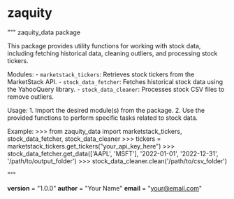 # zaquity
"""
zaquity_data package

This package provides utility functions for working with stock data, including fetching historical data, cleaning outliers, and processing stock tickers.

Modules:
    - `marketstack_tickers`: Retrieves stock tickers from the MarketStack API.
    - `stock_data_fetcher`: Fetches historical stock data using the YahooQuery library.
    - `stock_data_cleaner`: Processes stock CSV files to remove outliers.

Usage:
    1. Import the desired module(s) from the package.
    2. Use the provided functions to perform specific tasks related to stock data.

Example:
    >>> from zaquity_data import marketstack_tickers, stock_data_fetcher, stock_data_cleaner
    >>> tickers = marketstack_tickers.get_tickers("your_api_key_here")
    >>> stock_data_fetcher.get_data(['AAPL', 'MSFT'], '2022-01-01', '2022-12-31', '/path/to/output_folder')
    >>> stock_data_cleaner.clean('/path/to/csv_folder')

"""

__version__ = "1.0.0"
__author__ = "Your Name"
__email__ = "your@email.com"
